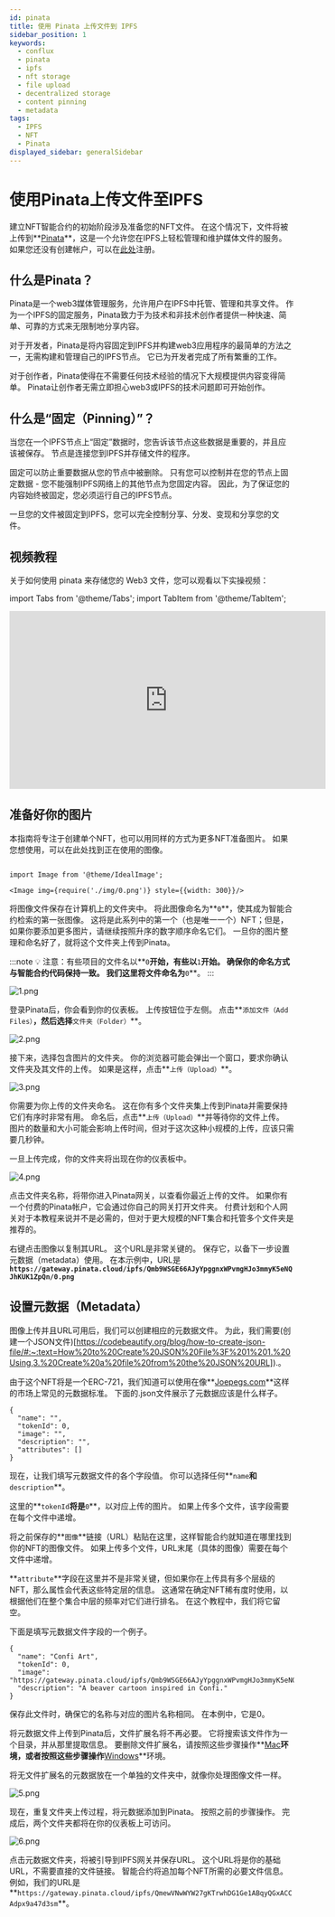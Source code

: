 ```yaml
---
id: pinata
title: 使用 Pinata 上传文件到 IPFS
sidebar_position: 1
keywords:
  - conflux
  - pinata
  - ipfs
  - nft storage
  - file upload
  - decentralized storage
  - content pinning
  - metadata
tags:
  - IPFS
  - NFT
  - Pinata
displayed_sidebar: generalSidebar
---
```


# 使用Pinata上传文件至IPFS

建立NFT智能合约的初始阶段涉及准备您的NFT文件。 在这个情况下，文件将被上传到**[Pinata](https://www.pinata.cloud/)**，这是一个允许您在IPFS上轻松管理和维护媒体文件的服务。 如果您还没有创建帐户，可以在[此处](https://t.sidekickopen86.com/Ctc/RJ+23284/d2q6Hj04/Jk82-6q7W5BW0B06lZ3kSN7N8wZqXqbPzW3TCKPf589Q6FW4CMm433Rb7jyW5KKmWM4jVWNSW1f4SqZ71c-GSW9j-gR-80Z4v9W3K4DpB1nb46WW1CMpy61tWQ0DN3tmTqJq-Wf5W31LKxg3_czldN84Hg68NYPpZW4cZKff1fgZnmW2cBYL08gsKw0W65_dds31pzQFVs9Cdk6Tv5lDW7rrBjl8gNbVJN6Z5JYxhfDJLW4MgBMz7S_jFzf743mLY04)注册。

## 什么是Pinata？

Pinata是一个web3媒体管理服务，允许用户在IPFS中托管、管理和共享文件。 作为一个IPFS的固定服务，Pinata致力于为技术和非技术创作者提供一种快速、简单、可靠的方式来无限制地分享内容。

对于开发者，Pinata是将内容固定到IPFS并构建web3应用程序的最简单的方法之一，无需构建和管理自己的IPFS节点。 它已为开发者完成了所有繁重的工作。

对于创作者，Pinata使得在不需要任何技术经验的情况下大规模提供内容变得简单。 Pinata让创作者无需立即担心web3或IPFS的技术问题即可开始创作。

## 什么是“固定（Pinning）”？

当您在一个IPFS节点上“固定”数据时，您告诉该节点这些数据是重要的，并且应该被保存。 节点是连接您到IPFS并存储文件的程序。

固定可以防止重要数据从您的节点中被删除。 只有您可以控制并在您的节点上固定数据 - 您不能强制IPFS网络上的其他节点为您固定内容。 因此，为了保证您的内容始终被固定，您必须运行自己的IPFS节点。

一旦您的文件被固定到IPFS，您可以完全控制分享、分发、变现和分享您的文件。

## 视频教程

关于如何使用 pinata 来存储您的 Web3 文件，您可以观看以下实操视频：

import Tabs from '@theme/Tabs';
import TabItem from '@theme/TabItem';


<Tabs>
  <TabItem value="youtube" label="Pinata Video Tutorial">
<iframe width="560" height="315" src="https://www.youtube.com/embed/9y2NK85Z6Hk?si=0TsnWNR40f9mz4Wo" title="YouTube 视频播放器" frameborder="0" allow="accelerometer; autoplay; clipboard-write; encrypted-media; gyroscope; picture-in-picture; web-share" allowfullscreen></iframe>
  </TabItem>
</Tabs>

## 准备好你的图片

本指南将专注于创建单个NFT，也可以用同样的方式为更多NFT准备图片。 如果您想使用，可以在此处找到正在使用的图像。

```mdx-code-block

import Image from '@theme/IdealImage';

<Image img={require('./img/0.png')} style={{width: 300}}/>

```

将图像文件保存在计算机上的文件夹中。 将此图像命名为**`0`**，使其成为智能合约检索的第一张图像。 这将是此系列中的第一个（也是唯一一个）NFT；但是，如果你要添加更多图片，请继续按照升序的数字顺序命名它们。 一旦你的图片整理和命名好了，就将这个文件夹上传到Pinata。

:::note
💡 注意：有些项目的文件名以**`0`**开始，有些以**`1`**开始。 确保你的命名方式与智能合约代码保持一致。 我们这里将文件命名为**`0`**。
:::

![1.png](./img/1.png)

登录Pinata后，你会看到你的仪表板。 上传按钮位于左侧。 点击**`添加文件（Add Files）`**，然后选择**`文件夹（Folder）`**。

![2.png](./img/2.png)

接下来，选择包含图片的文件夹。 你的浏览器可能会弹出一个窗口，要求你确认文件夹及其文件的上传。 如果是这样，点击**`上传（Upload）`**。

![3.png](./img/3.png)

你需要为你上传的文件夹命名。 这在你有多个文件夹集上传到Pinata并需要保持它们有序时非常有用。 命名后，点击**`上传（Upload）`**并等待你的文件上传。 图片的数量和大小可能会影响上传时间，但对于这次这种小规模的上传，应该只需要几秒钟。

一旦上传完成，你的文件夹将出现在你的仪表板中。

![4.png](./img/4.png)

点击文件夹名称，将带你进入Pinata网关，以查看你最近上传的文件。 如果你有一个付费的Pinata帐户，它会通过你自己的网关打开文件夹。 付费计划和个人网关对于本教程来说并不是必需的，但对于更大规模的NFT集合和托管多个文件夹是推荐的。

右键点击图像以复制其URL。 这个URL是非常关键的。 保存它，以备下一步设置元数据（metadata）使用。 在本示例中，URL是 **`https://gateway.pinata.cloud/ipfs/Qmb9WSGE66AJyYpggnxWPvmgHJo3mmyK5eNQJhKUK1ZpQn/0.png`**

## 设置元数据（Metadata）

图像上传并且URL可用后，我们可以创建相应的元数据文件。 为此，我们需要(创建一个JSON文件)[https://codebeautify.org/blog/how-to-create-json-file/#:~:text=How%20to%20Create%20JSON%20File%3F%201%201.%20Using,3.%20Create%20a%20file%20from%20the%20JSON%20URL]).。

由于这个NFT将是一个ERC-721，我们知道可以使用在像**[Joepegs.com](https://joepegs.com/)**这样的市场上常见的元数据标准。 下面的.json文件展示了元数据应该是什么样子。

```
{
  "name": "",
  "tokenId": 0,
  "image": "",
  "description": "",
  "attributes": []
}
```

现在，让我们填写元数据文件的各个字段值。 你可以选择任何**`name`**和**`description`**。

这里的**`tokenId`**将是**`0`**，以对应上传的图片。 如果上传多个文件，该字段需要在每个文件中递增。

将之前保存的**`图像`**链接（URL）粘贴在这里，这样智能合约就知道在哪里找到你的NFT的图像文件。 如果上传多个文件，URL末尾（具体的图像）需要在每个文件中递增。

**`attribute`**字段在这里并不是非常关键，但如果你在上传具有多个层级的NFT，那么属性会代表这些特定层的信息。 这通常在确定NFT稀有度时使用，以根据他们在整个集合中层的频率对它们进行排名。 在这个教程中，我们将它留空。

下面是填写元数据文件字段的一个例子。

```
{
  "name": "Confi Art",
  "tokenId": 0,
  "image": "https://gateway.pinata.cloud/ipfs/Qmb9WSGE66AJyYpggnxWPvmgHJo3mmyK5eNQJhKUK1ZpQn/0.png",
  "description": "A beaver cartoon inspired in Confi."
}
```

保存此文件时，确保它的名称与对应的图片名称相同。 在本例中，它是0。

将元数据文件上传到Pinata后，文件扩展名将不再必要。 它将搜索该文件作为一个目录，并从那里提取信息。 要删除文件扩展名，请按照这些步骤操作**[Mac](https://support.apple.com/guide/mac-help/show-or-hide-filename-extensions-on-mac-mchlp2304/mac)**环境，或者按照这些步骤操作**[Windows](https://www.techwalla.com/articles/how-to-remove-file-extensions)**环境。

将无文件扩展名的元数据放在一个单独的文件夹中，就像你处理图像文件一样。

![5.png](./img/5.png)

现在，重复文件夹上传过程，将元数据添加到Pinata。 按照之前的步骤操作。 完成后，两个文件夹都将在你的仪表板上可访问。

![6.png](./img/6.png)

点击元数据文件夹，将被引导到IPFS网关并保存URL。 这个URL将是你的基础URL，不需要直接的文件链接。 智能合约将追加每个NFT所需的必要文件信息。 例如，我们的URL是**`https://gateway.pinata.cloud/ipfs/QmewVNwWYW27gKTrwhDG1Ge1ABqyQGxACCAdpx9a47d3sm`**。


